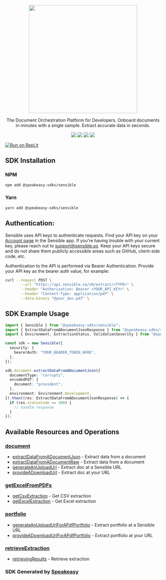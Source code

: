 <div align="center">
    <img src="https://github.com/speakeasy-sdks/sensible-node-sdk/assets/6267663/f2db11b7-29e8-4475-adcd-be2dbdd48f8f" width="350">
   <p>The Document Orchestration Platform for Developers. Onboard documents in minutes with a single sample. Extract accurate data in seconds.</p>
   <a href="https://docs.sensible.so/docs"><img src="https://img.shields.io/static/v1?label=Docs&message=API Ref&color=000000&style=for-the-badge" /></a>
   <a href="https://github.com/speakeasy-sdks/sensible-node-sdk/actions"><img src="https://img.shields.io/github/actions/workflow/status/speakeasy-sdks/sensible-node-sdk/speakeasy_sdk_generation.yml?style=for-the-badge" /></a>
  <a href="https://opensource.org/licenses/MIT"><img src="https://img.shields.io/badge/License-MIT-blue.svg?style=for-the-badge" /></a>
  <a href="https://github.com/speakeasy-sdks/sensible-node-sdk/releases"><img src="https://img.shields.io/github/v/release/speakeasy-sdks/sensible-node-sdk?sort=semver&style=for-the-badge" /></a>
</div>


[![Run on Repl.it](https://repl.it/badge/github/speakeasy-sdks/sensible-node-sdk)](https://replit.com/join/jtnwgbwhep-sagarbatchu1)

<!-- Start SDK Installation -->
## SDK Installation

### NPM

```bash
npm add @speakeasy-sdks/sensible
```

### Yarn

```bash
yarn add @speakeasy-sdks/sensible
```
<!-- End SDK Installation -->

## Authentication: 

Sensible uses API keys to authenticate requests. Find your API key on your [Account page](https://app.sensible.so/signin/?returnUrl=%2Faccount%2F) in the Sensible app. If you're having trouble with your current key, please reach out to support@sensible.so. Keep your API keys secure and do not share them publicly accessible areas such as GitHub, client-side code, etc.

Authentication to the API is performed via Bearer Authentication. Provide your API key as the bearer auth value, for example:

```bash
curl --request POST \
       --url "https://api.sensible.so/v0/extract/<TYPE>" \
       --header "Authorization: Bearer <YOUR_API_KEY>" \
       --header "Content-Type: application/pdf" \
       --data-binary "@your_doc.pdf" \
```

## SDK Example Usage
<!-- Start SDK Example Usage -->
```typescript
import { Sensible } from "@speakeasy-sdks/sensible";
import { ExtractDataFromADocumentJsonResponse } from "@speakeasy-sdks/sensible/dist/sdk/models/operations";
import { Environment, ExtractionStatus, ValidationSeverity } from "@speakeasy-sdks/sensible/dist/sdk/models/shared";

const sdk = new Sensible({
  security: {
    bearerAuth: "YOUR_BEARER_TOKEN_HERE",
  },
});

sdk.document.extractDataFromADocumentJson({
  documentType: "corrupti",
  encodedPdf: {
    document: "provident",
  },
  environment: Environment.Development,
}).then((res: ExtractDataFromADocumentJsonResponse) => {
  if (res.statusCode == 200) {
    // handle response
  }
});
```
<!-- End SDK Example Usage -->

<!-- Start SDK Available Operations -->
## Available Resources and Operations


### [document](docs/document/README.md)

* [extractDataFromADocumentJson](docs/document/README.md#extractdatafromadocumentjson) - Extract data from a document
* [extractDataFromADocumentRaw](docs/document/README.md#extractdatafromadocumentraw) - Extract data from a document
* [generateAnUploadUrl](docs/document/README.md#generateanuploadurl) - Extract doc at a Sensible URL
* [provideADownloadUrl](docs/document/README.md#provideadownloadurl) - Extract doc at your URL

### [getExcelFromPDFs](docs/getexcelfrompdfs/README.md)

* [getCsvExtraction](docs/getexcelfrompdfs/README.md#getcsvextraction) - Get CSV extraction
* [getExcelExtraction](docs/getexcelfrompdfs/README.md#getexcelextraction) - Get Excel extraction

### [portfolio](docs/portfolio/README.md)

* [generateAnUploadUrlForAPdfPortfolio](docs/portfolio/README.md#generateanuploadurlforapdfportfolio) - Extract portfolio at a Sensible URL
* [provideADownloadUrlForAPdfPortfolio](docs/portfolio/README.md#provideadownloadurlforapdfportfolio) - Extract portfolio at your URL

### [retrieveExtraction](docs/retrieveextraction/README.md)

* [retrievingResults](docs/retrieveextraction/README.md#retrievingresults) - Retrieve extraction
<!-- End SDK Available Operations -->

### SDK Generated by [Speakeasy](https://docs.speakeasyapi.dev/docs/using-speakeasy/client-sdks)

